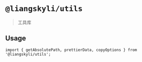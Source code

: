 # `@liangskyli/utils`

> 工具库

## Usage

```
import { getAbsolutePath, prettierData, copyOptions } from '@liangskyli/utils';

```
